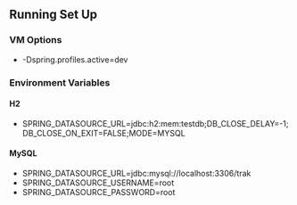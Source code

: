 ## Running Set Up

### VM Options

* -Dspring.profiles.active=dev

### Environment Variables

#### H2

* SPRING_DATASOURCE_URL=jdbc:h2:mem:testdb;DB_CLOSE_DELAY=-1;DB_CLOSE_ON_EXIT=FALSE;MODE=MYSQL

#### MySQL

* SPRING_DATASOURCE_URL=jdbc:mysql://localhost:3306/trak
* SPRING_DATASOURCE_USERNAME=root
* SPRING_DATASOURCE_PASSWORD=root
